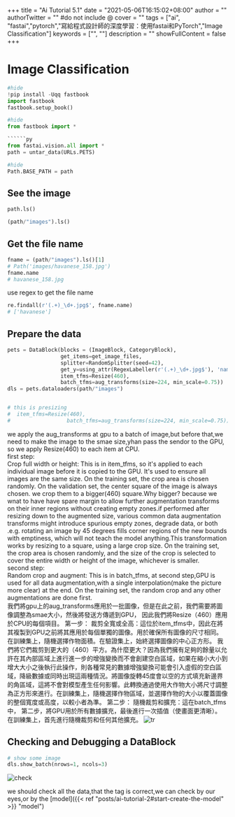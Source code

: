 +++
title = "Ai Tutorial 5.1"
date = "2021-05-06T16:15:02+08:00"
author = ""
authorTwitter = "" #do not include @
cover = ""
tags = ["ai", "fastai","pytorch","寫給程式設計師的深度學習：使用fastai和PyTorch","Image Classification"]
keywords = ["", ""]
description = ""
showFullContent = false
+++
# Image Classification

```py
#hide
!pip install -Uqq fastbook
import fastbook
fastbook.setup_book()

```

```py
#hide
from fastbook import *

``````py
from fastai.vision.all import *
path = untar_data(URLs.PETS)
```

```py
#hide
Path.BASE_PATH = path
```

## See the image

```py
path.ls()

```

```py
(path/"images").ls()
```

## Get the file name

```py
fname = (path/"images").ls()[1]
# Path('images/havanese_158.jpg')
fname.name
# havanese_158.jpg
```

use regex to get the file name

```py
re.findall(r'(.+)_\d+.jpg$', fname.name)
# ['havanese']
```

## Prepare the data

```py
pets = DataBlock(blocks = (ImageBlock, CategoryBlock),
                 get_items=get_image_files, 
                 splitter=RandomSplitter(seed=42),
                 get_y=using_attr(RegexLabeller(r'(.+)_\d+.jpg$'), 'name'),
                 item_tfms=Resize(460),
                 batch_tfms=aug_transforms(size=224, min_scale=0.75))
dls = pets.dataloaders(path/"images")
```

```py

# this is presizing
#  item_tfms=Resize(460),
#                  batch_tfms=aug_transforms(size=224, min_scale=0.75))
```

we apply the aug_transforms at gpu to a batch of image,but before that,we need to make the image to the smae size,yhan pass the sendor to the GPU,
so we apply Resize(460) to each item at CPU.  
first step:  
Crop full width or height: This is in item_tfms, so it's applied to each individual image before it is copied to the GPU. It's used to ensure all images are the same size. On the training set, the crop area is chosen randomly. On the validation set, the center square of the image is always chosen.
we crop them to a bigger(460) square.Why bigger? because we wnat to have  have spare margin to allow further augmentation transforms on their inner regions without creating empty zones.if performed after resizing down to the augmented size, various common data augmentation transforms might introduce spurious empty zones, degrade data, or both .e.g. rotating an image by 45 degrees fills corner regions of the new bounds with emptiness, which will not teach the model anything.This transformation works by resizing to a square, using a large crop size. On the training set, the crop area is chosen randomly, and the size of the crop is selected to cover the entire width or height of the image, whichever is smaller.  
second step:  
Random crop and augment: This is in batch_tfms,
at second step,GPU is used for all data augmentation,with a single interpolation(make the picture more clear) at the end.
On the training set, the random crop and any other augmentations are done first.  
我們將gpu上的aug_transforms應用於一批圖像，但是在此之前，我們需要將圖像調整為smae大小，然後將發送方傳遞到GPU，
因此我們將Resize（460）應用於CPU的每個項目。
第一步：
裁剪全寬或全高：這位於item_tfms中，因此在將其複製到GPU之前將其應用於每個單獨的圖像。用於確保所有圖像的尺寸相同。在訓練集上，隨機選擇作物面積。在驗證集上，始終選擇圖像的中心正方形。
我們將它們裁剪到更大的（460）平方。為什麼更大？因為我們擁有足夠的餘量以允許在其內部區域上進行進一步的增強變換而不會創建空白區域，如果在縮小大小到增大大小之後執行此操作，則各種常見的數據增強變換可能會引入虛假的空白區域，降級數據或同時出現這兩種情況。將圖像旋轉45度會以空的方式填充新邊界的角區域，這將不會對模型產生任何影響。此轉換通過使用大作物大小將尺寸調整為正方形來進行。在訓練集上，隨機選擇作物區域，並選擇作物的大小以覆蓋圖像的整個寬度或高度，以較小者為準。
第二步：
隨機裁剪和擴充：這在batch_tfms中，
第二步，將GPU用於所有數據擴充，最後進行一次插值（使畫面更清晰）。
在訓練集上，首先進行隨機裁剪和任何其他擴充。
![tr](/img/ai_t/t1/att_00060.png)

## Checking and Debugging a DataBlock

```py
# show some image
dls.show_batch(nrows=1, ncols=3)

```

![check](/img/ai_t/t1/check.PNG)

we should check all the data,that the tag is correct,we can check by our eyes,or by the [model]({{< ref "posts/ai-tutorial-2#start-create-the-model" >}} "model")


